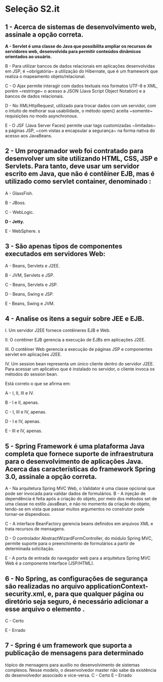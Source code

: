 
# Seleção S2.it

## 1 - Acerca de sistemas de desenvolvimento web, assinale a opção correta.

**A - Servlet é uma classe do Java que possibilita ampliar os recursos de servidores web, desenvolvida para permitir conteúdos dinâmicos orientados ao usuário.**

B - Para utilizar bancos de dados relacionais em aplicações desenvolvidas em JSP, é ~obrigatória~ a utilização do Hibernate, que é um framework que realiza o mapeamento objeto/relacional.

C - O Ajax permite interagir com dados textuais nos formatos UTF-8 e XML, porém ~restringe~ o acesso a JSON (Java Script Object Notation) e a bancos de dados relacionais.

D - No XMLHttpRequest, utilizado para trocar dados com um servidor, com o intuito de melhorar sua usabilidade, o método open() aceita ~somente~ requisições no modo asynchronous.

E - O JSF (Java Server Faces) permite usar tags customizadas ~limitadas~ a páginas JSP, ~com vistas a encapsular a segurança~ na forma nativa do acesso aos JavaBeans.


## 2 - Um programador web foi contratado para desenvolver um site utilizando HTML, CSS, JSP e Servlets. Para tanto, deve usar um servidor escrito em Java, que não é contêiner EJB, mas é utilizado como servlet container, denominado :

A - GlassFish.

B - JBoss. 

C - WebLogic. 

**D - Jetty.**

E - WebSphere. s


## 3 - São apenas tipos de componentes executados em servidores Web:

A - Beans, Servlets e J2EE.

B - JVM, Servlets e JSP.

C - Beans, Servlets e JSP.

D - Beans, Swing e JSP.

E - Beans, Swing e JVM.

## 4 - Analise os itens a seguir sobre JEE e EJB.

I. Um servidor J2EE fornece contêineres EJB e Web.

II. O contêiner EJB gerencia a execução de EJBs em aplicações J2EE.

III. O contêiner Web gerencia a execução de páginas JSP e componentes servlet em aplicações J2EE.

IV. Um session bean representa um único cliente dentro do servidor J2EE. Para acessar um aplicativo que é instalado no servidor, o cliente invoca os métodos do session bean.

Está correto o que se afirma em:

A - I, II, III e IV.

B - I e II, apenas.

C - I, III e IV, apenas.

D - I e IV, apenas.

E - III e IV, apenas.


## 5 - Spring Framework é uma plataforma Java completa que fornece suporte de infraestrutura para o desenvolvimento de aplicações Java. Acerca das características do framework Spring 3.0, assinale a opção correta.

A - Na arquitetura Spring MVC Web, o Validator é uma classe opcional que pode ser invocada para validar dados de formulários.
B - A injeção de dependência é feita após a criação do objeto, por meio dos métodos set de uma classe no estilo JavaBean, e não no momento da criação do objeto, tendo-se em vista que passar muitos argumentos no construtor pode tornar-se dispendioso.

C - A interface BeanFactory gerencia beans definidos em arquivos XML e trata recursos de mensagens.

D - O controlador AbstractWizardFormController, do módulo Spring MVC, permite suporte para o preenchimento de formulários a partir de determinada solicitação.

E - A porta de entrada do navegador web para a arquitetura Spring MVC Web é a componente Interface (JSP/HTML).


## 6 - No Spring, as configurações de segurança são realizadas no arquivo applicationContext-security.xml, e, para que qualquer página ou diretório seja seguro, é necessário adicionar a esse arquivo o elemento <intercept-url>. 

C - Certo

E - Errado



## 7    - Spring é um framework que suporta a publicação de mensagens para determinado
tópico de mensagens para auxílio no desenvolvimento de sistemas complexos. Nesse
modelo, o desenvolvedor master não sabe da existência do desenvolvedor associado e
vice-versa.
C - Certo
E – Errado